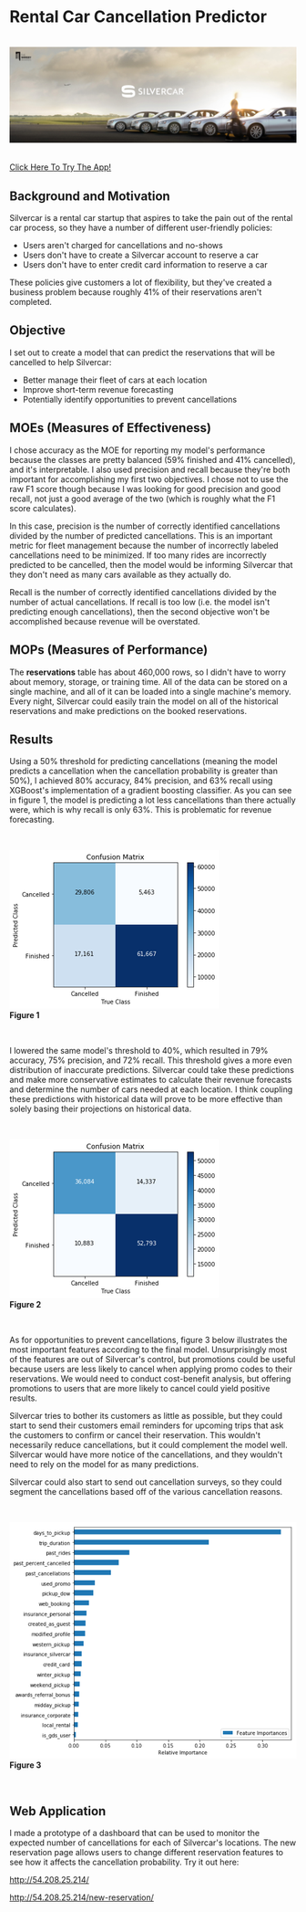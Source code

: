 # Rental Car Cancellation Predictor


&nbsp;
![Silvercar Logo](/images/silvercar_cars.jpg)
&nbsp;

[Click Here To Try The App!](http://54.208.25.214/)
<br>

## Background and Motivation

Silvercar is a rental car startup that aspires to take the pain out of the rental car process,
so they have a number of different user-friendly policies:

- Users aren't charged for cancellations and no-shows
- Users don't have to create a Silvercar account to reserve a car
- Users don't have to enter credit card information to reserve a car

These policies give customers a lot of flexibility, but they've created a business problem because
roughly 41% of their reservations aren't completed.


## Objective

I set out to create a model that can predict the reservations that will be cancelled to help Silvercar:
- Better manage their fleet of cars at each location
- Improve short-term revenue forecasting
- Potentially identify opportunities to prevent cancellations


## MOEs (Measures of Effectiveness)

I chose accuracy as the MOE for reporting my model's performance because the classes are pretty balanced
(59% finished and 41% cancelled), and it's interpretable. I also used precision and recall
because they're both important for accomplishing my first two objectives. I chose not to use the raw F1
score though because I was looking for good precision and good recall, not just a good average of the two
(which is roughly what the F1 score calculates).

In this case, precision is the number of correctly identified cancellations divided by the number of predicted cancellations.
This is an important metric for fleet management because the number of incorrectly labeled cancellations need
to be minimized. If too many rides are incorrectly predicted to be cancelled, then the model would be informing Silvercar
that they don't need as many cars available as they actually do.

Recall is the number of correctly identified cancellations divided by the number of actual cancellations. If recall is too low
(i.e. the model isn't predicting enough cancellations), then the second objective won't be accomplished because revenue
will be overstated.


## MOPs (Measures of Performance)

The **reservations** table has about 460,000 rows, so I didn't have to worry about memory, storage,
or training time. All of the data can be stored on a single machine, and all of it can be loaded into a single machine's
memory. Every night, Silvercar could easily train the model on all of the historical reservations and make predictions
on the booked reservations.


## Results

Using a 50% threshold for predicting cancellations (meaning the model predicts a cancellation when the cancellation probability is greater than 50%),
I achieved 80% accuracy, 84% precision, and 63% recall using XGBoost's implementation of a gradient boosting classifier.
As you can see in figure 1, the model is predicting a lot less cancellations than there actually were, which is why
recall is only 63%. This is problematic for revenue forecasting.

&nbsp;

![Confusion Matrix 1](/images/confusion_matrix.png)<br>**Figure 1**

&nbsp;


I lowered the same model's threshold to 40%, which resulted in 79% accuracy, 75% precision, and 72% recall.
This threshold gives a more even distribution of inaccurate predictions. Silvercar could take these predictions
and make more conservative estimates to calculate their revenue forecasts and determine the number of cars needed
at each location. I think coupling these predictions with historical data will prove to be more effective than solely
basing their projections on historical data.

&nbsp;

![Confusion Matrix 2](/images/confusion_matrix2.png)<br>**Figure 2**

&nbsp;


As for opportunities to prevent cancellations, figure 3 below illustrates the most important features
according to the final model. Unsurprisingly most of the features are out of Silvercar's control,
but promotions could be useful because users are less likely to cancel when applying promo codes
to their reservations. We would need to conduct cost-benefit analysis, but offering promotions to
users that are more likely to cancel could yield positive results.

Silvercar tries to bother its customers as little as possible, but they could start to send their
customers email reminders for upcoming trips that ask the customers to confirm or cancel their
reservation. This wouldn't necessarily reduce cancellations, but it could complement the model well.
Silvercar would have more notice of the cancellations, and they wouldn't need to rely on the model
for as many predictions.

Silvercar could also start to send out cancellation surveys, so they could segment the cancellations
based off of the various cancellation reasons.

&nbsp;

![Feature Importances](/images/feature_importances.png)<br>**Figure 3**

&nbsp;

## Web Application

I made a prototype of a dashboard that can be used to monitor the expected number of cancellations
for each of Silvercar's locations. The new reservation page allows users to change different reservation features
to see how it affects the cancellation probability. Try it out here:

http://54.208.25.214/

http://54.208.25.214/new-reservation/
